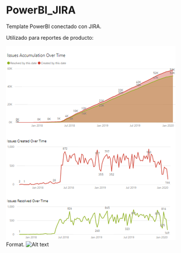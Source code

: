 # PowerBI_JIRA
Template PowerBI conectado con JIRA.

Utilizado para reportes de producto:

![ReportesPBI](Issues.png)
Format. ![Alt text](url)